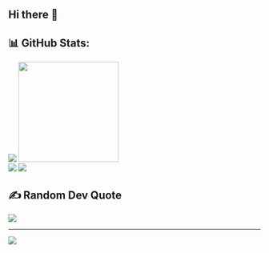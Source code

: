 ## Hi there 👋

## 📊 GitHub Stats:
![](https://github-readme-stats.vercel.app/api?username=mrisqiamiruladieb&theme=vue-dark&hide_border=false&include_all_commits=false&count_private=false)
<img height="200" src="https://i.imgflip.com/65efzo.gif" /><br/>
![](https://github-readme-streak-stats.herokuapp.com/?user=mrisqiamiruladieb&theme=vue-dark&hide_border=false)
![](https://github-readme-stats.vercel.app/api/top-langs/?username=mrisqiamiruladieb&theme=vue-dark&hide_border=false&include_all_commits=false&count_private=false&layout=compact)

## ✍️ Random Dev Quote
  ![](https://quotes-github-readme.vercel.app/api?type=horizontal&theme=merko)

---
  [![](https://visitcount.itsvg.in/api?id=mrisqiamiruladieb&icon=3&color=3)](https://visitcount.itsvg.in)
